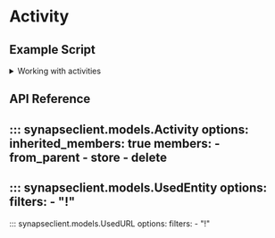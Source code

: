# Activity

## Example Script

<details class="quote">
  <summary>Working with activities</summary>

```python
{!docs/scripts/object_orientated_programming_poc/oop_poc_activity.py!}
```
</details>

## API Reference

::: synapseclient.models.Activity
    options:
      inherited_members: true
      members:
        - from_parent
        - store
        - delete
---
::: synapseclient.models.UsedEntity
    options:
      filters:
      - "!"
---
::: synapseclient.models.UsedURL
    options:
      filters:
      - "!"
